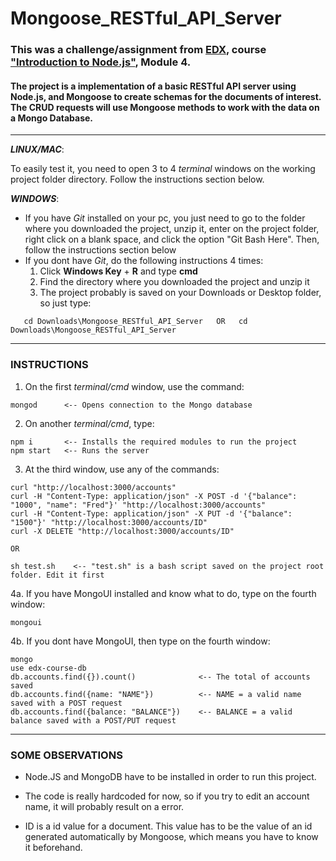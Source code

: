 # Mongoose_RESTful_API_Server

### This was a challenge/assignment from [EDX](https://edx.org), course ["Introduction to Node.js"](https://www.edx.org/course/introduction-to-nodejs), Module 4. 

#### The project is a implementation of a basic RESTful API server using Node.js, and Mongoose to create schemas for the documents of interest. The CRUD requests will use Mongoose methods to work with the data on a Mongo Database.

- - - - 

___LINUX/MAC___:

To easily test it, you need to open 3 to 4 *terminal* windows on the working project folder directory. Follow the instructions section below.

___WINDOWS___:

  * If you have *Git* installed on your pc, you just need to go to the folder where you downloaded the project, unzip it, enter on the project folder, right click on a blank space, and click the option "Git Bash Here". Then, follow the instructions section below
  * If you dont have *Git*, do the following instructions 4 times:
     1. Click **Windows Key** + **R** and type **cmd**
     2. Find the directory where you downloaded the project and unzip it
     3. The project probably is saved on your Downloads or Desktop folder, so just type: 
 ```
    cd Downloads\Mongoose_RESTful_API_Server   OR   cd Downloads\Mongoose_RESTful_API_Server

 ``` 
    
- - - -

### INSTRUCTIONS

  1. On the first *terminal/cmd* window, use the command: 
  ```
  mongod      <-- Opens connection to the Mongo database
  ```
  2. On another *terminal/cmd*, type: 
  ```
  npm i       <-- Installs the required modules to run the project
  npm start   <-- Runs the server
  ```
  3. At the third window, use any of the commands:
  ```
  curl "http://localhost:3000/accounts"
  curl -H "Content-Type: application/json" -X POST -d '{"balance": "1000", "name": "Fred"}' "http://localhost:3000/accounts"
  curl -H "Content-Type: application/json" -X PUT -d '{"balance": "1500"}' "http://localhost:3000/accounts/ID"
  curl -X DELETE "http://localhost:3000/accounts/ID"
  
  OR
  
  sh test.sh    <-- "test.sh" is a bash script saved on the project root folder. Edit it first
  ```
  4a. If you have MongoUI installed and know what to do, type on the fourth window:
  ```
  mongoui
  ```
  4b. If you dont have MongoUI, then type on the fourth window:
  ```
  mongo
  use edx-course-db
  db.accounts.find({}).count()              <-- The total of accounts saved
  db.accounts.find({name: "NAME"})          <-- NAME = a valid name saved with a POST request
  db.accounts.find({balance: "BALANCE"})    <-- BALANCE = a valid balance saved with a POST/PUT request
  ```
    
- - - -    

### SOME OBSERVATIONS

* Node.JS and MongoDB have to be installed in order to run this project.

* The code is really hardcoded for now, so if you try to edit an account name, it will probably result on a error.

* ID is a id value for a document. This value has to be the value of an id generated automatically by Mongoose, which means you have to know it beforehand.
